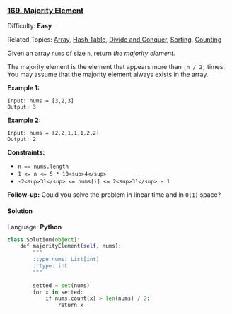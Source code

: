 ### [169\. Majority Element](https://leetcode.com/problems/majority-element/)

Difficulty: **Easy**  

Related Topics: [Array](https://leetcode.com/tag/array/), [Hash Table](https://leetcode.com/tag/hash-table/), [Divide and Conquer](https://leetcode.com/tag/divide-and-conquer/), [Sorting](https://leetcode.com/tag/sorting/), [Counting](https://leetcode.com/tag/counting/)


Given an array `nums` of size `n`, return _the majority element_.

The majority element is the element that appears more than `⌊n / 2⌋` times. You may assume that the majority element always exists in the array.

**Example 1:**

```
Input: nums = [3,2,3]
Output: 3
```

**Example 2:**

```
Input: nums = [2,2,1,1,1,2,2]
Output: 2
```

**Constraints:**

*   `n == nums.length`
*   `1 <= n <= 5 * 10<sup>4</sup>`
*   `-2<sup>31</sup> <= nums[i] <= 2<sup>31</sup> - 1`

**Follow-up:** Could you solve the problem in linear time and in `O(1)` space?

#### Solution

Language: **Python**

```python
class Solution(object):
    def majorityElement(self, nums):
        """
        :type nums: List[int]
        :rtype: int
        """
​
        setted = set(nums)
        for x in setted:
            if nums.count(x) > len(nums) / 2:
                return x
​
```